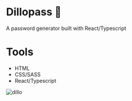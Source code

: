 # Dillopass :rocket:
<p>A password generator built with React/Typescript</p>

# Tools
<ul>
  <li>HTML</li>
  <li>CSS/SASS</li>
  <li>React/Typescript</li>
</ul>

<img src="https://i.ibb.co/yY0174c/dillo.png" alt="dillo" border="0" />
